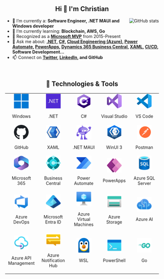 <h2 align="center">Hi 👋 I'm Christian</h2>

<a  href="#">
<img  src="https://github.com/cmasdev/github-stats/blob/master/generated/overview.svg#gh-light-mode-only" alt="GitHub stats" align="right" />
</a>

- 🔭 I’m currently a: **Software Engineer, .NET MAUI and Windows developer**
- 🌱 I’m currently learning: **Blockchain, AWS, Go**
- 🏅 Recognized as a **[Microsoft MVP](https://mvp.microsoft.com/en-US/MVP/profile/079507f9-3c9a-e411-93f2-9cb65495d3c4)** from 2015-Present
- 💬 Ask me about: **[.NET](https://dotnet.microsoft.com/en-us/), [C#](https://learn.microsoft.com/en-us/dotnet/csharp/tour-of-csharp/), [Cloud Engineering (Azure)](https://azure.microsoft.com/en-us), [Power Automate](https://powerautomate.microsoft.com/en-us/), [PowerApps](https://powerapps.microsoft.com/en-us/), [Dynamics 365 Business Central](https://dynamics.microsoft.com/en-us/business-central/overview/), [XAML](https://learn.microsoft.com/en-us/visualstudio/xaml-tools/xaml-overview), [CI/CD](https://learn.microsoft.com/en-us/azure/devops/pipelines/architectures/devops-pipelines-baseline-architecture?view=azure-devops), Software Development...**
- 📫 Connect on **[Twitter](https://twitter.com/christianamado), [LinkedIn](https://www.linkedin.com/in/christianamado/), and GitHub**  
<br />

<h2 align="center">🔧 Technologies & Tools</h2>
<table align="center">
	<tr>
		<td align="center" width="96">
			<a href="https://www.microsoft.com/en-us/windows" target="_blank">
				<img src="./img/windows.svg" width="48" height="48" alt="Windows" title="Windows" />
			</a>
			<p>Windows</p>
		</td>
		<td align="center" width="96">
			<a href="https://dotnet.microsoft.com/en-us/" target="_blank">
				<img src="./img/dotnet.png" width="48" height="48" alt=".NET" title=".NET" />
			</a>
			<p>.NET</p>
		</td>
		<td align="center" width="96">
		  <a href="https://learn.microsoft.com/en-us/dotnet/csharp/" target="_blank">
			<img src="./img/csharp.png" width="48" height="48" alt="C#" title="C#" />
		  </a>
		  <p>C#</p>
		</td>
		<td align="center" width="96">
		  <a href="https://visualstudio.microsoft.com/vs/" target="_blank">
			<img src="./img/visual-studio.svg" width="48" height="48" alt="Visual Studio" title="Visual Studio" />
		  </a>
		  <p>Visual Studio</p>
		</td>
		<td align="center" width="96">
		  <a href="https://code.visualstudio.com/" target="_blank">
			<img src="./img/vs-code.svg" width="48" height="48" alt="Visual Studio Code" title="Visual Studio Code" />
		  </a>
		  <p>VS Code</p>
		</td>
	</tr>
	<tr>
		<td align="center" width="96">
		  <a href="https://github.com/" target="_blank">
			<img src="./img/github.svg" width="48" height="48" alt="GitHub" title="GitHub" />
		  </a>
		  <p>GitHub</p>
		</td>
		<td align="center" width="96">
		  <a href="https://learn.microsoft.com/en-us/visualstudio/xaml-tools/xaml-overview" target="_blank">
			<img src="./img/xaml.png" width="48" height="48" alt="XAML" alt="XAML" title="XAML" />
		  </a>
		  <p>XAML</p>
		</td>
		<td align="center" width="96">
		  <a href="https://docs.microsoft.com/en-us/dotnet/maui/" target="_blank">
			<img src="./img/maui.svg" width="48" height="48" alt=".NET MAUI" title=".NET MAUI" />
		  </a>
		  <p>.NET MAUI</p>
		</td>
		<td align="center" width="96">
		  <a href="https://learn.microsoft.com/en-us/windows/apps/winui/" target="_blank">
			<img src="./img/winui.png" width="48" height="48" alt="WinUI 3" title="WinUI 3" />
		  </a>
		  <p>WinUI 3</p>
		</td>
		<td align="center" width="96">
		  <a href="https://www.postman.com/" target="_blank">
			<img src="./img/postman.svg" width="48" height="48" alt="Postman" title="Postman" />
		  </a>
		  <p>Postman</p>
		</td>
	</tr>
	<tr>
		<td align="center" width="96">
		  <a href="https://www.microsoft.com/en-us/microsoft-365/" target="_blank">
			<img src="./img/microsoft-365.svg" width="48" height="48" alt="Microsoft 365" title="Microsoft 365" />
		  </a>
		  <p>Microsoft 365</p>
		</td>
		<td align="center" width="96">
		  <a href="https://dynamics.microsoft.com/en-us/business-central/overview/" target="_blank">
			<img src="./img/business-central.svg" width="48" height="48" alt="Business Central" title="Business Central" />
		  </a>
		  <p>Business Central</p>
		</td>
		<td align="center" width="96">
		  <a href="https://powerautomate.microsoft.com/en-us/" target="_blank">
			<img src="./img/power-automate.svg" width="48" height="48" alt="Power Automate" title="Power Automate" />
		  </a>
		  <p>Power Automate</p>
		</td>
		<td align="center" width="96">
		  <a href="https://powerapps.microsoft.com/en-us/" target="_blank">
			<img src="./img/power-apps.svg" width="48" height="48" alt="PowerApps" title="PowerApps" />
		  </a>
		  <p>PowerApps</p>
		</td>
		<td align="center" width="96">
		  <a href="https://azure.microsoft.com/en-us/products/azure-sql/" target="_blank">
			<img src="./img/azure-sql.svg" width="48" height="48" alt="Azure SQL Server" title="Azure SQL Server" />
		  </a>
		  <p>Azure SQL Server</p>
		</td>
	</tr>
	<tr>
		<td align="center" width="96">
		  <a href="https://azure.microsoft.com/en-us/services/devops/" target="_blank">
			<img src="./img/azure-devops.svg" width="48" height="48" alt="Azure DevOps" title="Azure DevOps" />
		  </a>
		  <p>Azure DevOps</p>
		</td>
		<td align="center" width="96">
		  <a href="https://www.microsoft.com/en-us/security/business/microsoft-entra" target="_blank">
			<img src="./img/entra-identity.svg" width="48" height="48" alt="Microsoft Entra ID" title="Microsoft Entra ID" />
		  </a>
		  <p>Microsoft Entra ID</p>
		</td>
		<td align="center" width="96">
		  <a href="https://azure.microsoft.com/en-us/products/virtual-machines" target="_blank">
			<img src="./img/virtual-machine.svg" width="48" height="48" alt="Azure Virtual Machines" title="Azure Virtual Machines" />
		  </a>
		  <p>Azure Virtual Machines</p>
		</td>
		<td align="center" width="96">
		  <a href="https://learn.microsoft.com/en-us/azure/storage/common/storage-introduction" target="_blank">
			<img src="./img/azure-storage.svg" width="48" height="48" alt="Azure Storage" title="Azure Storage" />
		  </a>
		  <p>Azure Storage</p>
		</td>
		<td align="center" width="96">
		  <a href="https://azure.microsoft.com/en-us/solutions/ai" target="_blank">
			<img src="./img/azure-cognitive-services.svg" width="48" height="48" alt="Azure AI" title="Azure AI" />
		  </a>
		  <p>Azure AI</p>
		</td>
	</tr>
	<tr>
		<td align="center" width="96">
		  <a href="https://azure.microsoft.com/en-us/products/api-management" target="_blank">
			<img src="./img/api-management-services.svg" width="48" height="48" alt="Azure API Management" title="Azure API Management" />
		  </a>
		  <p>Azure API Management</p>
		</td>
		<td align="center" width="96">
		  <a href="https://azure.microsoft.com/en-us/products/notification-hubs" target="_blank">
			<img src="./img/notification-hubs.svg" width="48" height="48" alt="Azure Notification Hub" title="Azure Notification Hub" />
		  </a>
		  <p>Azure Notification Hub</p>
		</td>
		<td align="center" width="96">
		  <a href="https://learn.microsoft.com/en-us/windows/wsl/about" target="_blank">
			<img src="./img/wsl.png" width="48" height="48" alt="WSL" title="WSL" />
		  </a>
		  <p>WSL</p>
		</td>
		<td align="center" width="96">
		  <a href="https://docs.microsoft.com/en-us/powershell/scripting/overview" target="_blank">
			<img src="./img/powershell.svg" width="48" height="48" alt="PowerShell" title="PowerShell" />
		  </a>
		  <p>PowerShell</p>
		</td>
		<td align="center" width="96">
		  <a href="https://go.dev/" target="_blank">
			<img src="./img/golang.svg" width="48" height="48" alt="Go" title="Go" />
		  </a>
		  <p>Go</p>
		</td>
	</tr>
</table>
